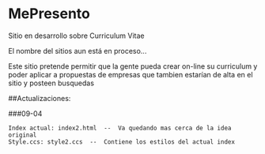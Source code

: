 # MePresento
Sitio en desarrollo sobre Curriculum Vitae

El nombre del sitios aun está en proceso...

Este sitio pretende permitir que la gente pueda crear on-line su curriculum y poder aplicar a propuestas de empresas que tambien estarían de alta en el sitio y posteen busquedas

##Actualizaciones:

###09-04

	Index actual: index2.html  --  Va quedando mas cerca de la idea original
	Style.ccs: style2.ccs  --  Contiene los estilos del actual index

	


